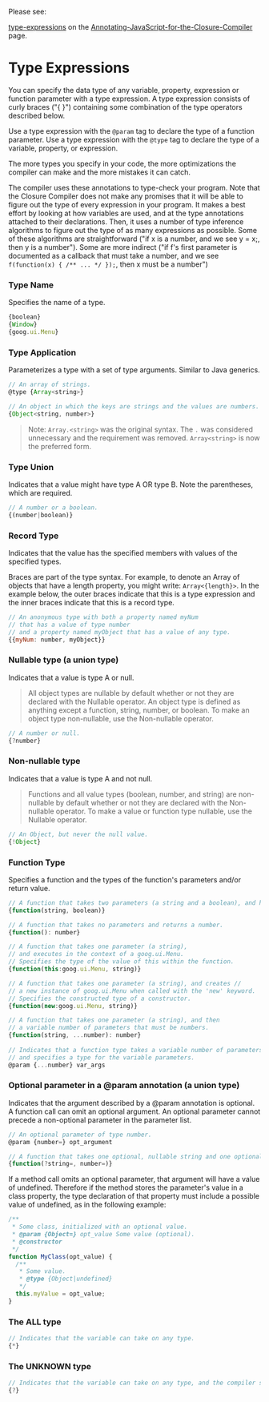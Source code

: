 Please see:

[type-expressions](https://github.com/google/closure-compiler/wiki/Annotating-JavaScript-for-the-Closure-Compiler#type-expressions) on the [Annotating-JavaScript-for-the-Closure-Compiler](https://github.com/google/closure-compiler/wiki/Annotating-JavaScript-for-the-Closure-Compiler) page.



# Type Expressions

You can specify the data type of any variable, property, expression or function parameter with a type expression. A type expression consists of curly braces ("{ }") containing some combination of the type operators described below.

Use a type expression with the `@param` tag to declare the type of a function parameter. Use a type expression with the `@type` tag to declare the type of a variable, property, or expression.

The more types you specify in your code, the more optimizations the compiler can make and the more mistakes it can catch.

The compiler uses these annotations to type-check your program. Note that the Closure Compiler does not make any promises that it will be able to figure out the type of every expression in your program. It makes a best effort by looking at how variables are used, and at the type annotations attached to their declarations. Then, it uses a number of type inference algorithms to figure out the type of as many expressions as possible. Some of these algorithms are straightforward ("if x is a number, and we see y = x;, then y is a number"). Some are more indirect ("if f's first parameter is documented as a callback that must take a number, and we see `f(function(x) { /** ... */ });`, then x must be a number")

### Type Name	

Specifies the name of a type.

```js
{boolean}
{Window}
{goog.ui.Menu}	
```

### Type Application

Parameterizes a type with a set of type arguments. Similar to Java generics.

```js
// An array of strings.
@type {Array<string>}

// An object in which the keys are strings and the values are numbers.
{Object<string, number>} 
```

> Note: `Array.<string>` was the original syntax. The `.` was considered unnecessary and the requirement was removed. `Array<string>` is now the preferred form. 

### Type Union

Indicates that a value might have type A OR type B. Note the parentheses, which are required.

```js
// A number or a boolean. 
{(number|boolean)}
```

### Record Type	

Indicates that the value has the specified members with values of the specified types.

Braces are part of the type syntax. For example, to denote an Array of objects that have a length property, you might write: `Array<{length}>`. In the example below, the outer braces indicate that this is a type expression and the inner braces indicate that this is a record type.

```js
// An anonymous type with both a property named myNum 
// that has a value of type number 
// and a property named myObject that has a value of any type.
{{myNum: number, myObject}} 
```

### Nullable type (a union type)

Indicates that a value is type A or null.

> All object types are nullable by default whether or not they are declared with the Nullable operator. An object type is defined as anything except a function, string, number, or boolean. To make an object type non-nullable, use the Non-nullable operator.

```js
// A number or null.	
{?number}
```

### Non-nullable type

Indicates that a value is type A and not null.

> Functions and all value types (boolean, number, and string) are non-nullable by default whether or not they are declared with the Non-nullable operator. To make a value or function type nullable, use the Nullable operator.

```js
// An Object, but never the null value.	
{!Object}
```

### Function Type	

Specifies a function and the types of the function's parameters and/or return value.

```js
// A function that takes two parameters (a string and a boolean), and has an unknown return value.
{function(string, boolean)}

// A function that takes no parameters and returns a number.
{function(): number}

// A function that takes one parameter (a string), 
// and executes in the context of a goog.ui.Menu.	
// Specifies the type of the value of this within the function.
{function(this:goog.ui.Menu, string)}

// A function that takes one parameter (a string), and creates //
// a new instance of goog.ui.Menu when called with the 'new' keyword.	
// Specifies the constructed type of a constructor.
{function(new:goog.ui.Menu, string)}

// A function that takes one parameter (a string), and then 
// a variable number of parameters that must be numbers.
{function(string, ...number): number}
	
// Indicates that a function type takes a variable number of parameters, 
// and specifies a type for the variable parameters.
@param {...number} var_args
```


### Optional parameter in a @param annotation (a union type)

Indicates that the argument described by a @param annotation is optional. A function call can omit an optional argument. An optional parameter cannot precede a non-optional parameter in the parameter list.

```js
// An optional parameter of type number.
@param {number=} opt_argument

// A function that takes one optional, nullable string and one optional number as arguments.
{function(?string=, number=)}
```	

If a method call omits an optional parameter, that argument will have a value of undefined. Therefore if the method stores the parameter's value in a class property, the type declaration of that property must include a possible value of undefined, as in the following example:

```js
/**
 * Some class, initialized with an optional value.
 * @param {Object=} opt_value Some value (optional).
 * @constructor
 */
function MyClass(opt_value) {
  /**
   * Some value.
   * @type {Object|undefined}
   */
  this.myValue = opt_value;
}
```

### The ALL type
```js
// Indicates that the variable can take on any type.
{*}
```

### The UNKNOWN type	

```js
// Indicates that the variable can take on any type, and the compiler should not type-check any uses of it.
{?}	
```